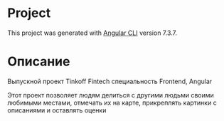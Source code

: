 # Project

This project was generated with [Angular CLI](https://github.com/angular/angular-cli) version 7.3.7.


# Описание

Выпускной проект Tinkoff Fintech специальность Frontend, Angular

Этот проект позволяет людям делиться с другими людьми своими любимыми местами, отмечать их на карте, прикреплять картинки с описаниями и оставлять оценки

